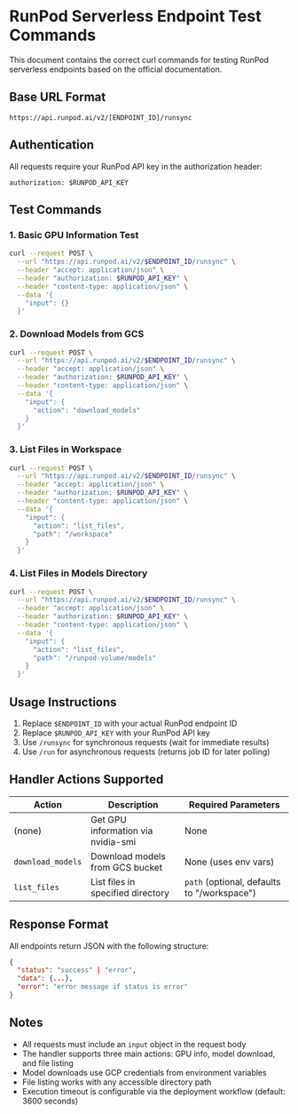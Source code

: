 # RunPod Serverless Endpoint Test Commands

This document contains the correct curl commands for testing RunPod serverless endpoints based on the official documentation.

## Base URL Format
```
https://api.runpod.ai/v2/[ENDPOINT_ID]/runsync
```

## Authentication
All requests require your RunPod API key in the authorization header:
```
authorization: $RUNPOD_API_KEY
```

## Test Commands

### 1. Basic GPU Information Test
```bash
curl --request POST \
  --url "https://api.runpod.ai/v2/$ENDPOINT_ID/runsync" \
  --header "accept: application/json" \
  --header "authorization: $RUNPOD_API_KEY" \
  --header "content-type: application/json" \
  --data '{
    "input": {}
  }'
```

### 2. Download Models from GCS
```bash
curl --request POST \
  --url "https://api.runpod.ai/v2/$ENDPOINT_ID/runsync" \
  --header "accept: application/json" \
  --header "authorization: $RUNPOD_API_KEY" \
  --header "content-type: application/json" \
  --data '{
    "input": {
      "action": "download_models"
    }
  }'
```

### 3. List Files in Workspace
```bash
curl --request POST \
  --url "https://api.runpod.ai/v2/$ENDPOINT_ID/runsync" \
  --header "accept: application/json" \
  --header "authorization: $RUNPOD_API_KEY" \
  --header "content-type: application/json" \
  --data '{
    "input": {
      "action": "list_files",
      "path": "/workspace"
    }
  }'
```

### 4. List Files in Models Directory
```bash
curl --request POST \
  --url "https://api.runpod.ai/v2/$ENDPOINT_ID/runsync" \
  --header "accept: application/json" \
  --header "authorization: $RUNPOD_API_KEY" \
  --header "content-type: application/json" \
  --data '{
    "input": {
      "action": "list_files",
      "path": "/runpod-volume/models"
    }
  }'
```

## Usage Instructions

1. Replace `$ENDPOINT_ID` with your actual RunPod endpoint ID
2. Replace `$RUNPOD_API_KEY` with your RunPod API key
3. Use `/runsync` for synchronous requests (wait for immediate results)
4. Use `/run` for asynchronous requests (returns job ID for later polling)

## Handler Actions Supported

| Action | Description | Required Parameters |
|--------|-------------|-------------------|
| (none) | Get GPU information via nvidia-smi | None |
| `download_models` | Download models from GCS bucket | None (uses env vars) |
| `list_files` | List files in specified directory | `path` (optional, defaults to "/workspace") |

## Response Format

All endpoints return JSON with the following structure:
```json
{
  "status": "success" | "error",
  "data": {...},
  "error": "error message if status is error"
}
```

## Notes

- All requests must include an `input` object in the request body
- The handler supports three main actions: GPU info, model download, and file listing
- Model downloads use GCP credentials from environment variables
- File listing works with any accessible directory path
- Execution timeout is configurable via the deployment workflow (default: 3600 seconds)